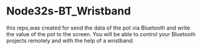# Node32s-BT_Wristband
this repo,was created for send the data of the pot via Bluetooth and write the value of the pot to the screen.  You will be able to control your Bluetooth projects remotely and with the help of a wristband.
